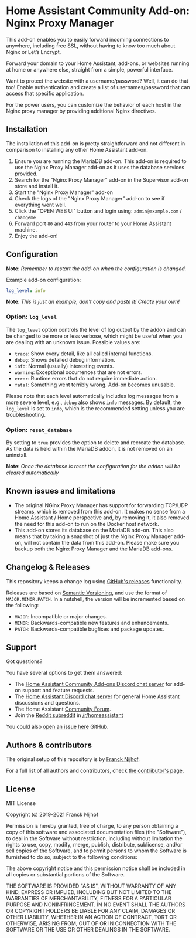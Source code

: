 # Home Assistant Community Add-on: Nginx Proxy Manager

This add-on enables you to easily forward incoming connections to anywhere,
including free SSL, without having to know too much about Nginx
or Let’s Encrypt.

Forward your domain to your Home Assistant, add-ons, or websites running
at home or anywhere else, straight from a simple, powerful interface.

Want to protect the website with a username/password? Well, it can do that too!
Enable authentication and create a list of usernames/password that can access
that specific application.

For the power users, you can customize the behavior of each host in the
Nginx proxy manager by providing additional Nginx directives.

## Installation

The installation of this add-on is pretty straightforward and not different in
comparison to installing any other Home Assistant add-on.

1. Ensure you are running the MariaDB add-on. This add-on is required to use
   the Nginx Proxy Manager add-on as it uses the database services provided.
1. Search for the "Nginx Proxy Manager" add-on in the Supervisor add-on store
   and install it.
1. Start the "Nginx Proxy Manager" add-on
1. Check the logs of the "Nginx Proxy Manager" add-on to see if everything went well.
1. Click the "OPEN WEB UI" button and login using:
   `admin@example.com` / `changeme`
1. Forward port `80` and `443` from your router to your Home Assistant machine.
1. Enjoy the add-on!

## Configuration

**Note**: _Remember to restart the add-on when the configuration is changed._

Example add-on configuration:

```yaml
log_level: info
```

**Note**: _This is just an example, don't copy and paste it! Create your own!_

### Option: `log_level`

The `log_level` option controls the level of log output by the addon and can
be changed to be more or less verbose, which might be useful when you are
dealing with an unknown issue. Possible values are:

- `trace`: Show every detail, like all called internal functions.
- `debug`: Shows detailed debug information.
- `info`: Normal (usually) interesting events.
- `warning`: Exceptional occurrences that are not errors.
- `error`: Runtime errors that do not require immediate action.
- `fatal`: Something went terribly wrong. Add-on becomes unusable.

Please note that each level automatically includes log messages from a
more severe level, e.g., `debug` also shows `info` messages. By default,
the `log_level` is set to `info`, which is the recommended setting unless
you are troubleshooting.

### Option: `reset_database`

By setting to `true` provides the option to delete and recreate the database. As
the data is held within the MariaDB addon, it is not removed on an uninstall.

**Note**: _Once the database is reset the configuration for the addon will be
cleared automatically_

## Known issues and limitations

- The original NGinx Proxy Manager has support for forwarding TCP/UDP streams,
  which is removed from this add-on. It makes no sense from a
  Home Assistant / Home perspective and, by removing it, it also
  removed the need for this add-on to run on the Docker host network.
- This add-on stores its database on the MariaDB add-on. This also means that
  by taking a snapshot of just the Nginx Proxy Manager add-on, will not
  contain the data from this add-on. Please make sure you backup both
  the Nginx Proxy Manager and the MariaDB add-ons.

## Changelog & Releases

This repository keeps a change log using [GitHub's releases][releases]
functionality.

Releases are based on [Semantic Versioning][semver], and use the format
of `MAJOR.MINOR.PATCH`. In a nutshell, the version will be incremented
based on the following:

- `MAJOR`: Incompatible or major changes.
- `MINOR`: Backwards-compatible new features and enhancements.
- `PATCH`: Backwards-compatible bugfixes and package updates.

## Support

Got questions?

You have several options to get them answered:

- The [Home Assistant Community Add-ons Discord chat server][discord] for add-on
  support and feature requests.
- The [Home Assistant Discord chat server][discord-ha] for general Home
  Assistant discussions and questions.
- The Home Assistant [Community Forum][forum].
- Join the [Reddit subreddit][reddit] in [/r/homeassistant][reddit]

You could also [open an issue here][issue] GitHub.

## Authors & contributors

The original setup of this repository is by [Franck Nijhof][frenck].

For a full list of all authors and contributors,
check [the contributor's page][contributors].

## License

MIT License

Copyright (c) 2019-2021 Franck Nijhof

Permission is hereby granted, free of charge, to any person obtaining a copy
of this software and associated documentation files (the "Software"), to deal
in the Software without restriction, including without limitation the rights
to use, copy, modify, merge, publish, distribute, sublicense, and/or sell
copies of the Software, and to permit persons to whom the Software is
furnished to do so, subject to the following conditions:

The above copyright notice and this permission notice shall be included in all
copies or substantial portions of the Software.

THE SOFTWARE IS PROVIDED "AS IS", WITHOUT WARRANTY OF ANY KIND, EXPRESS OR
IMPLIED, INCLUDING BUT NOT LIMITED TO THE WARRANTIES OF MERCHANTABILITY,
FITNESS FOR A PARTICULAR PURPOSE AND NONINFRINGEMENT. IN NO EVENT SHALL THE
AUTHORS OR COPYRIGHT HOLDERS BE LIABLE FOR ANY CLAIM, DAMAGES OR OTHER
LIABILITY, WHETHER IN AN ACTION OF CONTRACT, TORT OR OTHERWISE, ARISING FROM,
OUT OF OR IN CONNECTION WITH THE SOFTWARE OR THE USE OR OTHER DEALINGS IN THE
SOFTWARE.

[contributors]: https://github.com/avm-sh-inc/addon-nginx-proxy-manager/graphs/contributors
[discord-ha]: https://discord.gg/c5DvZ4e
[discord]: https://discord.me/hassioaddons
[forum]: https://community.home-assistant.io/t/home-assistant-community-add-on-nginx-proxy-manager/111830?u=frenck
[frenck]: https://github.com/frenck
[issue]: https://github.com/avm-sh-inc/addon-nginx-proxy-manager/issues
[reddit]: https://reddit.com/r/homeassistant
[releases]: https://github.com/avm-sh-inc/addon-nginx-proxy-manager/releases
[semver]: http://semver.org/spec/v2.0.0.htm

